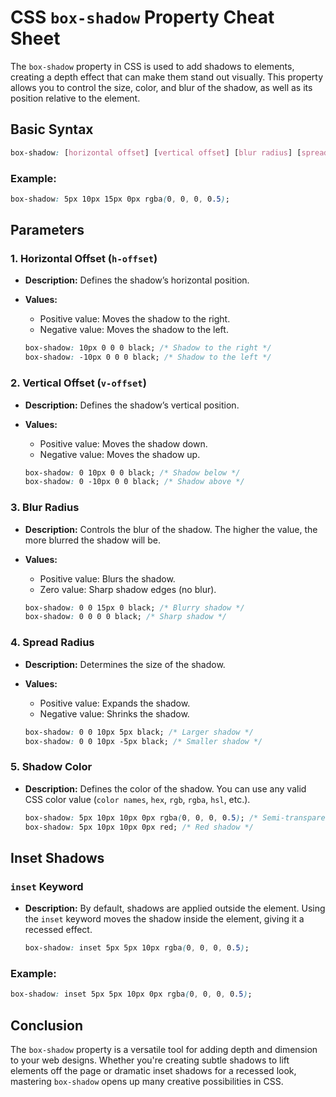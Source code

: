 # CSS `box-shadow` Property Cheat Sheet

The `box-shadow` property in CSS is used to add shadows to elements, creating a depth effect that can make them stand out visually. This property allows you to control the size, color, and blur of the shadow, as well as its position relative to the element.

## Basic Syntax

```css
box-shadow: [horizontal offset] [vertical offset] [blur radius] [spread radius] [color];
```

### Example:
```css
box-shadow: 5px 10px 15px 0px rgba(0, 0, 0, 0.5);
```

## Parameters

### 1. **Horizontal Offset (`h-offset`)**
- **Description:** Defines the shadow’s horizontal position.
- **Values:**
  - Positive value: Moves the shadow to the right.
  - Negative value: Moves the shadow to the left.

  ```css
  box-shadow: 10px 0 0 0 black; /* Shadow to the right */
  box-shadow: -10px 0 0 0 black; /* Shadow to the left */
  ```

### 2. **Vertical Offset (`v-offset`)**
- **Description:** Defines the shadow’s vertical position.
- **Values:**
  - Positive value: Moves the shadow down.
  - Negative value: Moves the shadow up.

  ```css
  box-shadow: 0 10px 0 0 black; /* Shadow below */
  box-shadow: 0 -10px 0 0 black; /* Shadow above */
  ```

### 3. **Blur Radius**
- **Description:** Controls the blur of the shadow. The higher the value, the more blurred the shadow will be.
- **Values:**
  - Positive value: Blurs the shadow.
  - Zero value: Sharp shadow edges (no blur).
  
  ```css
  box-shadow: 0 0 15px 0 black; /* Blurry shadow */
  box-shadow: 0 0 0 0 black; /* Sharp shadow */
  ```

### 4. **Spread Radius**
- **Description:** Determines the size of the shadow.
- **Values:**
  - Positive value: Expands the shadow.
  - Negative value: Shrinks the shadow.
  
  ```css
  box-shadow: 0 0 10px 5px black; /* Larger shadow */
  box-shadow: 0 0 10px -5px black; /* Smaller shadow */
  ```

### 5. **Shadow Color**
- **Description:** Defines the color of the shadow. You can use any valid CSS color value (`color names`, `hex`, `rgb`, `rgba`, `hsl`, etc.).
  
  ```css
  box-shadow: 5px 10px 10px 0px rgba(0, 0, 0, 0.5); /* Semi-transparent black */
  box-shadow: 5px 10px 10px 0px red; /* Red shadow */
  ```

## Inset Shadows

### **`inset` Keyword**
- **Description:** By default, shadows are applied outside the element. Using the `inset` keyword moves the shadow inside the element, giving it a recessed effect.
  
  ```css
  box-shadow: inset 5px 5px 10px rgba(0, 0, 0, 0.5);
  ```

### Example:
```css
box-shadow: inset 5px 5px 10px 0px rgba(0, 0, 0, 0.5);
```

## Conclusion

The `box-shadow` property is a versatile tool for adding depth and dimension to your web designs. Whether you're creating subtle shadows to lift elements off the page or dramatic inset shadows for a recessed look, mastering `box-shadow` opens up many creative possibilities in CSS.
